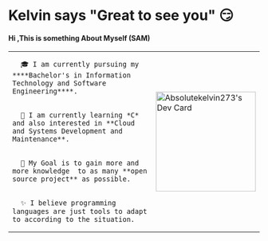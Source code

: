 # Kelvin says "Great to see you" :smirk: 
#### Hi ,This is something About Myself (SAM)

<table>
  <tr>
    <td valign="center">  
      
      
      🎓 I am currently pursuing my ****Bachelor's in Information Technology and Software Engineering****.  
      
      
      🌱 I am currently learning *C* and also interested in **Cloud and Systems Development and Maintenance**.    
      
      
      🎯 My Goal is to gain more and more knowledge  to as many **open source project** as possible.    
      
      
      ✨ I believe programming languages are just tools to adapt to according to the situation.   
      
      
    
   </td>
    <td>
      <a href="https://app.daily.dev/kelvink"><img src="https://api.daily.dev/devcards/00b88e58f5b04e1692cf59516f7f8edf.png?r=snj" width="200" alt="Absolutekelvin273's Dev Card"/></a>
    </td>
    
  </tr>
  </table>

